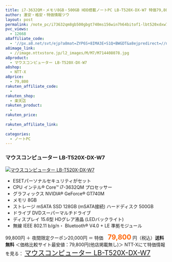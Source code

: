 ```yaml
---
title: i7-3632QM・メモリ8GB・500GB HDD搭載ノートPC LB-T520X-DX-W7 特価79,800円！送料無料！
author: 激安・格安・特価情報ツウ
layout: post
permalink: /note_pc/i73632qm8gb500gbgt740ms156win7h64bitof1-lbt520xdxw7-1980.html
pvc_views:
  - 12668
a8affiliate_code:
  - '//px.a8.net/svt/ejp?a8mat=ZYP6S+8IMA3E+S1Q+BWGDT&a8ejpredirect=//nttxstore.jp/_II_M714408078'
a8image_link:
  - //image.nttxstore.jp/l2_images/M/M7/M714408078.jpg
a8product:
  - マウスコンピューター LB-T520X-DX-W7
a8shop:
  - NTT-X
a8price:
  - 79,800
rakuten_affiliate_code:
  -
rakuten_shop:
  - 楽天店
rakuten_product:
  -
rakuten_price:
  -
rakuten_affiliate_link:
  -
categories:
  - ノートPC
---
```

### マウスコンピューター LB-T520X-DX-W7

<div class="img-bg2 img_L">
  <a title="マウスコンピューター LB-T520X-DX-W7" href="//px.a8.net/svt/ejp?a8mat=ZYP6S+8IMA3E+S1Q+BWGDT&a8ejpredirect=//nttxstore.jp/_II_M714408078" target="_blank"><img src="//i1.wp.com/image.nttxstore.jp/l2_images/M/M7/M714408078.jpg?resize=120%2C120" border="0" alt="マウスコンピューター LB-T520X-DX-W7" style="border: 0pt none;" data-recalc-dims="1" /></a>
</div>

<!--more-->

  * ESETパーソナルセキュリティがセット
  * CPU インテル® Core™ i7-3632QM プロセッサー
  * グラフィックス NVIDIA® GeForce® GT740M
  * メモリ 8GB
  * ストレージ mSATA SSD 128GB (mSATA接続) ハードディスク 500GB
  * ドライブ DVDスーパーマルチドライブ
  * ディスプレイ 15.6型 HDグレア液晶 (LEDバックライト)
  * 無線 IEEE 802.11 b/g/n・ Bluetooth® V4.0 + LE 準拠モジュール

99,800円 ＋ 夜間限定クーポン20,000円 ＝ 特価　<span style="color: #ff6600; font-size: 150%;"><strong>79,800</strong></span> 円（税込）**送料無料**
＜価格比較サイト最安値：79,800円(他店掲載無し)＞
NTT-Xにて特価情報を見る： <span style="font-size: 150%;"><a href="//px.a8.net/svt/ejp?a8mat=ZYP6S+8IMA3E+S1Q+BWGDT&a8ejpredirect=//nttxstore.jp/_II_M714408078" target="_blank">マウスコンピューター LB-T520X-DX-W7</a></span>